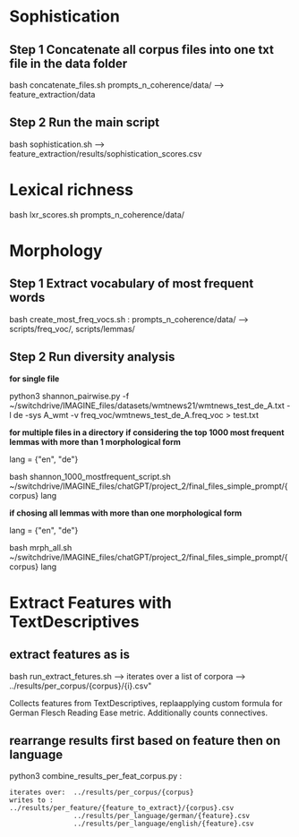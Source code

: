 
# **Sophistication**

## Step 1 Concatenate all corpus files into one txt file in the data folder
bash concatenate_files.sh prompts_n_coherence/data/  --> feature_extraction/data

## Step 2 Run the main script
bash sophistication.sh  --> feature_extraction/results/sophistication_scores.csv


# **Lexical richness**

bash lxr_scores.sh prompts_n_coherence/data/

# **Morphology**

## Step 1 Extract vocabulary of most frequent words

bash create_most_freq_vocs.sh : prompts_n_coherence/data/ --> scripts/freq_voc/, scripts/lemmas/

## Step 2 Run diversity analysis

**for single file**

python3 shannon_pairwise.py -f ~/switchdrive/IMAGINE_files/datasets/wmtnews21/wmtnews_test_de_A.txt -l de -sys A_wmt -v freq_voc/wmtnews_test_de_A.freq_voc > test.txt

**for multiple files in a directory**
**if considering the top 1000 most frequent lemmas with more than 1 morphological form**

lang = {"en", "de"}

bash shannon_1000_mostfrequent_script.sh ~/switchdrive/IMAGINE_files/chatGPT/project_2/final_files_simple_prompt/{corpus} lang

**if chosing all lemmas with more than one morphological form**

lang = {"en", "de"}

bash mrph_all.sh ~/switchdrive/IMAGINE_files/chatGPT/project_2/final_files_simple_prompt/{corpus} lang


# Extract Features with TextDescriptives

## extract features as is

bash run_extract_fetures.sh --> iterates over a list of corpora --> ../results/per_corpus/{corpus}/{i}.csv"

Collects features from TextDescriptives, replaapplying custom formula for German Flesch Reading Ease metric. Additionally counts connectives.

## rearrange results first based on feature then on language

python3 combine_results_per_feat_corpus.py : 

    iterates over:  ../results/per_corpus/{corpus}  
    writes to :     ../results/per_feature/{feature_to_extract}/{corpus}.csv
                    ../results/per_language/german/{feature}.csv
                    ../results/per_language/english/{feature}.csv
